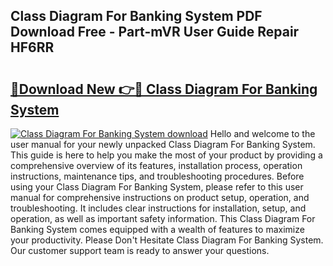 ## Class Diagram For Banking System PDF Download Free - Part-mVR User Guide Repair HF6RR

# <h2><a href="http://dfu70bk.blite.top/?on=Class+Diagram+For+Banking+System">🔗Download New 👉🔴 Class Diagram For Banking System</a></h2>

[![Class Diagram For Banking System download](https://i.imgur.com/lujVjoI.png)](http://dfu70bk.blite.top/?on=Class+Diagram+For+Banking+System)
Hello and welcome to the user manual for your newly unpacked Class Diagram For Banking System. This guide is here to help you make the most of your product by providing a comprehensive overview of its features, installation process, operation instructions, maintenance tips, and troubleshooting procedures. Before using your Class Diagram For Banking System, please refer to this user manual for comprehensive instructions on product setup, operation, and troubleshooting. It includes clear instructions for installation, setup, and operation, as well as important safety information. This Class Diagram For Banking System comes equipped with a wealth of features to maximize your productivity. Please Don't Hesitate Class Diagram For Banking System. Our customer support team is ready to answer your questions.

